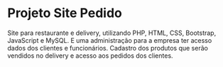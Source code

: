 # Projeto Site Pedido
 Site para restaurante e delivery, utilizando PHP, HTML, CSS, Bootstrap, JavaScript e MySQL.
 E uma administração para a empresa ter acesso dados dos clientes e funcionários. Cadastro dos produtos que serão vendidos no delivery e acesso aos pedidos dos clientes.
